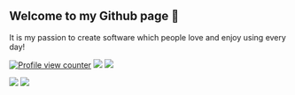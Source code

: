 <!--
## Welcome to my Github page <img align="top" height=30 src="https://github.com/Tarikul-Islam-Anik/Animated-Fluent-Emojis/blob/master/Emojis/Travel%20and%20places/Rocket.png?raw=true"/>
-->

## Welcome to my Github page 👋

It is my passion to create software which people love and enjoy using every day! 

[![Profile view counter](https://komarev.com/ghpvc/?username=emvaized)](https://github.com/emvaized)
[![](https://img.shields.io/stackexchange/stackoverflow/r/11381400?color=F47F24&label=Stack%20Overflow&logo=Stack%20Overflow)](https://stackoverflow.com/users/11381400/emvaized)
[![](https://shields.io/badge/Ko--fi-Support_me-ff5f5f?logo=Ko-Fi&style=for-the-badgeKo-fi)](https://ko-fi.com/emvaized)
<!--
[![](https://img.shields.io/badge/Write_me-D14836?logo=gmail&label=Gmail)](mailto:maximtsyba@gmail.com)
-->

<!--
**emvaized/emvaized** is a ✨ _special_ ✨ repository because its `README.md` (this file) appears on your GitHub profile.

Here are some ideas to get you started:

- 🔭 I’m currently working on ...
- 🌱 I’m currently learning ...
- 👯 I’m looking to collaborate on ...
- 🤔 I’m looking for help with ...
- 💬 Ask me about ...
- 📫 How to reach me: ...
- 😄 Pronouns: ...
- ⚡ Fun fact: ...
-->

<!--
<img align="bottom" src="https://github-readme-streak-stats.herokuapp.com?user=emvaized&theme=transparent&mode=daily&card_width=467&card_height=30" align="bottom" alt="GitHub Streak" />
-->
<img align="bottom" src="https://github-readme-stats.vercel.app/api?username=emvaized&show_icons=true&theme=transparent&rank_icon=percentile&hide_title=true&include_all_commits=true" /> <img align="bottom" src="https://github-readme-stats.vercel.app/api/top-langs/?username=emvaized&layout=compact&theme=transparent" /> 
